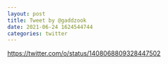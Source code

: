 ```yaml
--- 
layout: post 
title: Tweet by @gaddzook 
date: 2021-06-24 1624544744 
categories: twitter 
--- 
```

https://twitter.com/o/status/1408068809328447502